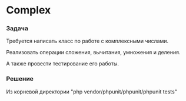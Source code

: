 # Complex

### Задача

Требуется написать класс по работе с комплексными числами.

Реализовать операции сложения, вычитания, умножения и деления.

А также провести тестирование его работы. 

### Решение
Из корневой директории "php vendor/phpunit/phpunit/phpunit tests"

